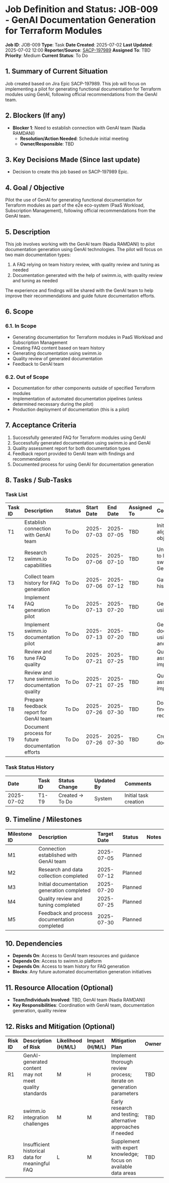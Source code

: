 # Job Definition and Status: JOB-009 - GenAI Documentation Generation for Terraform Modules

**Job ID**: JOB-009
**Type**: Task
**Date Created**: 2025-07-02
**Last Updated**: 2025-07-02 12:00
**Reporter/Source**: [SACP-197989](https://jira.acme.com/agile/browse/SACP-197989)
**Assigned To**: TBD
**Priority**: Medium
**Current Status**: To Do

## 1. Summary of Current Situation

Job created based on Jira Epic SACP-197989. This job will focus on implementing a pilot for generating functional documentation for Terraform modules using GenAI, following official recommendations from the GenAI team.

## 2. Blockers (If any)

* **Blocker 1**: Need to establish connection with GenAI team (Nadia RAMDANI)
  * **Resolution/Action Needed**: Schedule initial meeting
  * **Owner/Responsible**: TBD

## 3. Key Decisions Made (Since last update)

* Decision to create this job based on SACP-197989 Epic.

## 4. Goal / Objective

Pilot the use of GenAI for generating functional documentation for Terraform modules as part of the e2e eco-system (PaaS Workload, Subscription Management), following official recommendations from the GenAI team.

## 5. Description

This job involves working with the GenAI team (Nadia RAMDANI) to pilot documentation generation using GenAI technologies. The pilot will focus on two main documentation types:
1. A FAQ relying on team history review, with quality review and tuning as needed
2. Documentation generated with the help of swimm.io, with quality review and tuning as needed

The experience and findings will be shared with the GenAI team to help improve their recommendations and guide future documentation efforts.

## 6. Scope

### 6.1. In Scope
* Generating documentation for Terraform modules in PaaS Workload and Subscription Management
* Creating FAQ content based on team history
* Generating documentation using swimm.io
* Quality review of generated documentation
* Feedback to GenAI team

### 6.2. Out of Scope
* Documentation for other components outside of specified Terraform modules
* Implementation of automated documentation pipelines (unless determined necessary during the pilot)
* Production deployment of documentation (this is a pilot)

## 7. Acceptance Criteria

1. Successfully generated FAQ for Terraform modules using GenAI
2. Successfully generated documentation using swimm.io and GenAI
3. Quality assessment report for both documentation types
4. Feedback report provided to GenAI team with findings and recommendations
5. Documented process for using GenAI for documentation generation

## 8. Tasks / Sub-Tasks

### Task List

| Task ID | Description | Status | Start Date | End Date | Assigned To | Comments |
| :------ | :---------- | :----- | :--------- | :------- | :---------- | :------- |
| T1 | Establish connection with GenAI team | To Do | 2025-07-03 | 2025-07-05 | TBD | Initial meeting to align on objectives |
| T2 | Research swimm.io capabilities | To Do | 2025-07-06 | 2025-07-10 | TBD | Understand how to leverage swimm.io with GenAI |
| T3 | Collect team history for FAQ generation | To Do | 2025-07-06 | 2025-07-12 | TBD | Gather relevant historical data |
| T4 | Implement FAQ generation pilot | To Do | 2025-07-13 | 2025-07-20 | TBD | Generate FAQ using GenAI |
| T5 | Implement swimm.io documentation pilot | To Do | 2025-07-13 | 2025-07-20 | TBD | Generate documentation using swimm.io and GenAI |
| T6 | Review and tune FAQ quality | To Do | 2025-07-21 | 2025-07-25 | TBD | Quality assessment and improvements |
| T7 | Review and tune swimm.io documentation quality | To Do | 2025-07-21 | 2025-07-25 | TBD | Quality assessment and improvements |
| T8 | Prepare feedback report for GenAI team | To Do | 2025-07-26 | 2025-07-30 | TBD | Document findings and recommendations |
| T9 | Document process for future documentation efforts | To Do | 2025-07-26 | 2025-07-30 | TBD | Create process documentation |

### Task Status History

| Date | Task ID | Status Change | Updated By | Comments |
| :--- | :------ | :----------- | :--------- | :------- |
| 2025-07-02 | T1-T9 | Created → To Do | System | Initial task creation |

## 9. Timeline / Milestones

| Milestone ID | Description | Target Date | Status | Notes |
| :----------- | :---------- | :---------- | :----- | :---- |
| M1 | Connection established with GenAI team | 2025-07-05 | Planned | |
| M2 | Research and data collection completed | 2025-07-12 | Planned | |
| M3 | Initial documentation generation completed | 2025-07-20 | Planned | |
| M4 | Quality review and tuning completed | 2025-07-25 | Planned | |
| M5 | Feedback and process documentation completed | 2025-07-30 | Planned | |

## 10. Dependencies

* **Depends On**: Access to GenAI team resources and guidance
* **Depends On**: Access to swimm.io platform
* **Depends On**: Access to team history for FAQ generation
* **Blocks**: Any future automated documentation generation initiatives

## 11. Resource Allocation (Optional)

* **Team/Individuals Involved**: TBD, GenAI team (Nadia RAMDANI)
* **Key Responsibilities**: Coordination with GenAI team, documentation generation, quality review

## 12. Risks and Mitigation (Optional)

| Risk ID | Description of Risk | Likelihood (H/M/L) | Impact (H/M/L) | Mitigation Plan | Owner |
| :------ | :----------------- | :----------------- | :------------- | :-------------- | :---- |
| R1 | GenAI-generated content may not meet quality standards | M | H | Implement thorough review process; iterate on generation parameters | TBD |
| R2 | swimm.io integration challenges | M | M | Early research and testing; alternative approaches if needed | TBD |
| R3 | Insufficient historical data for meaningful FAQ | L | M | Supplement with expert knowledge; focus on available data areas | TBD |

